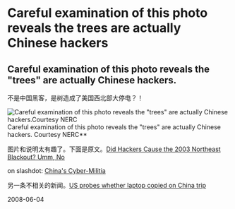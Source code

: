 # Careful examination of this photo reveals the trees are actually Chinese hackers

## Careful examination of this photo reveals the "trees" are actually Chinese hackers. 

不是中国黑客，是树造成了美国西北部大停电？！

![Careful examination of this photo reveals the "trees" are actually Chinese hackers.Courtesy NERC](http://blog.wired.com/27bstroke6/images/2008/05/30/trees.jpg)
Careful examination of this photo reveals the "trees" are actually Chinese hackers. Courtesy NERC**

图片和说明太有趣了。下面是原文。[Did Hackers Cause the 2003 Northeast Blackout? Umm, No](http://blog.wired.com/27bstroke6/2008/05/did-hackers-cau.html)

on slashdot: [China's Cyber-Militia ](http://it.slashdot.org/article.pl?sid=08/05/31/1722227&from=rss)

另一条不相关的新闻。[US probes whether laptop copied on China trip ](http://license.icopyright.net/user/viewFreeUse.act?fuid=MTA5NzQyNw==)








2008-06-04